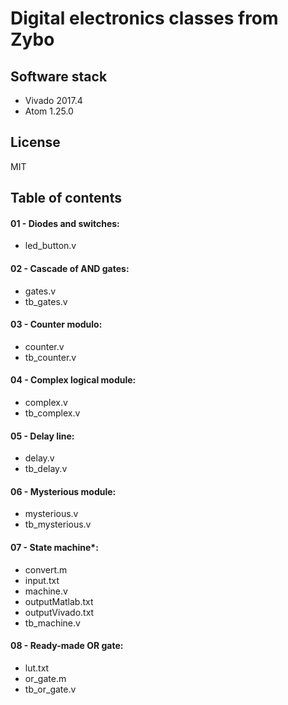 # Digital electronics classes from Zybo

## Software stack

- Vivado 2017.4
- Atom 1.25.0

## License

MIT

## Table of contents

#### 01 - Diodes and switches:
- led_button.v

#### 02 - Cascade of AND gates:
- gates.v
- tb_gates.v

#### 03 - Counter modulo:
- counter.v
- tb_counter.v

#### 04 - Complex logical module:
- complex.v
- tb_complex.v

#### 05 - Delay line:
- delay.v
- tb_delay.v

#### 06 - Mysterious module:
- mysterious.v
- tb_mysterious.v

#### 07 - State machine*:
- convert.m
- input.txt
- machine.v
- outputMatlab.txt
- outputVivado.txt
- tb_machine.v

#### 08 - Ready-made OR gate:
- lut.txt
- or_gate.m
- tb_or_gate.v
